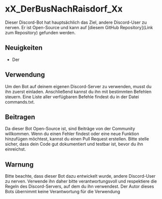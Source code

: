 # xX_DerBusNachRaisdorf_Xx

Dieser Discord-Bot hat hauptsächlich das Ziel, andere Discord-User zu nerven. Er ist Open-Source und kann auf [diesem GitHub Repository](Link zum Repository) gefunden werden.

## Neuigkeiten
- Der 

## Verwendung
Um den Bot auf deinem eigenen Discord-Server zu verwenden, musst du ihn zuerst einladen. Anschließend kannst du ihn mit bestimmten Befehlen steuern. Eine Liste aller verfügbaren Befehle findest du in der Datei commands.txt.

## Beitragen
Da dieser Bot Open-Source ist, sind Beiträge von der Community willkommen. Wenn du einen Fehler findest oder eine neue Funktion hinzufügen möchtest, kannst du einen Pull Request erstellen. Bitte stelle sicher, dass dein Code gut dokumentiert und testbar ist, bevor du ihn einreichst.

## Warnung
Bitte beachte, dass dieser Bot dazu entwickelt wurde, andere Discord-User zu nerven. Verwende ihn daher bitte verantwortungsvoll und respektiere die Regeln des Discord-Servers, auf dem du ihn verwendest. Der Autor dieses Bots übernimmt keine Verantwortung für die Verwendung
